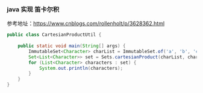 ### java 实现 笛卡尔积

参考地址：https://www.cnblogs.com/rollenholt/p/3628362.html

```java
public class CartesianProductUtil {
 
    public static void main(String[] args) {
        ImmutableSet<Character> charList = ImmutableSet.of('a', 'b', 'c');
        Set<List<Character>> set = Sets.cartesianProduct(charList, charList, charList);
        for (List<Character> characters : set) {
            System.out.println(characters);
        }
    }
}
```